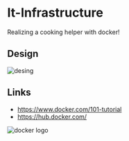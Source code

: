 # It-Infrastructure
Realizing a cooking helper with docker!

## Design
![desing](https://github.com/danielschoenfeld/infrastruktur_diagram/blob/main/Infrastruktur.svg)

## Links
- https://www.docker.com/101-tutorial
- https://hub.docker.com/

![docker logo](http://tous-logos.com/wp-content/uploads/2018/04/Logo-Docker.png)
